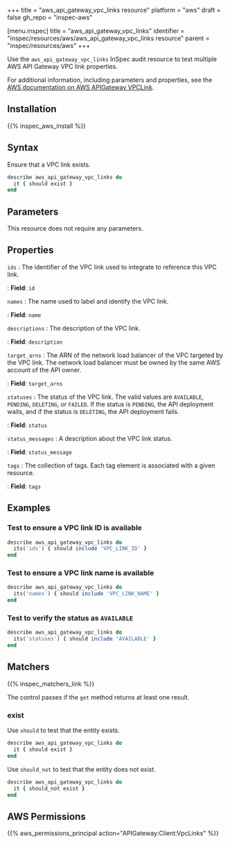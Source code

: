 +++
title = "aws_api_gateway_vpc_links resource"
platform = "aws"
draft = false
gh_repo = "inspec-aws"

[menu.inspec]
title = "aws_api_gateway_vpc_links"
identifier = "inspec/resources/aws/aws_api_gateway_vpc_links resource"
parent = "inspec/resources/aws"
+++

Use the `aws_api_gateway_vpc_links` InSpec audit resource to test multiple AWS API Gateway VPC link properties.

For additional information, including parameters and properties, see the [AWS documentation on AWS APIGateway VPCLink](https://docs.aws.amazon.com/AWSCloudFormation/latest/UserGuide/aws-resource-apigateway-vpclink.html).

## Installation

{{% inspec_aws_install %}}

## Syntax

Ensure that a VPC link exists.

```ruby
describe aws_api_gateway_vpc_links do
  it { should exist }
end
```

## Parameters

This resource does not require any parameters.

## Properties

`ids`
: The identifier of the VPC link used to integrate to reference this VPC link.

: **Field**: `id`

`names`
: The name used to label and identify the VPC link.

: **Field**: `name`

`descriptions`
: The description of the VPC link.

: **Field**: `description`

`target_arns`
: The ARN of the network load balancer of the VPC targeted by the VPC link. The network load balancer must be owned by the same AWS account of the API owner.

: **Field**: `target_arns`

`statuses`
: The status of the VPC link. The valid values are `AVAILABLE`, `PENDING`, `DELETING`, or `FAILED`. If the status is `PENDING`, the API deployment waits, and if the status is `DELETING`, the API deployment fails.

: **Field**: `status`

`status_messages`
: A description about the VPC link status.

: **Field**: `status_message`

`tags`
: The collection of tags. Each tag element is associated with a given resource.

: **Field**: `tags`

## Examples

### Test to ensure a VPC link ID is available

```ruby
describe aws_api_gateway_vpc_links do
  its('ids') { should include 'VPC_LINK_ID' }
end
```

### Test to ensure a VPC link name is available

```ruby
describe aws_api_gateway_vpc_links do
  its('names') { should include 'VPC_LINK_NAME' }
end
```

### Test to verify the status as `AVAILABLE`

```ruby
describe aws_api_gateway_vpc_links do
  its('statuses') { should include 'AVAILABLE' }
end
```

## Matchers

{{% inspec_matchers_link %}}

The control passes if the `get` method returns at least one result.

### exist

Use `should` to test that the entity exists.

```ruby
describe aws_api_gateway_vpc_links do
  it { should exist }
end
```

Use `should_not` to test that the entity does not exist.

```ruby
describe aws_api_gateway_vpc_links do
  it { should_not exist }
end
```

## AWS Permissions

{{% aws_permissions_principal action="APIGateway:Client:VpcLinks" %}}
